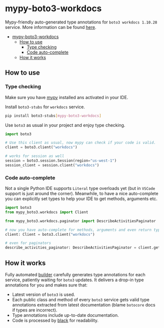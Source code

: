 # mypy-boto3-workdocs

Mypy-friendly auto-generated type annotations for `boto3 workdocs 1.10.28` service.
More information can be found [here](https://github.com/vemel/mypy_boto3).

- [mypy-boto3-workdocs](#mypy-boto3-workdocs)
  - [How to use](#how-to-use)
    - [Type checking](#type-checking)
    - [Code auto-complete](#code-auto-complete)
  - [How it works](#how-it-works)

## How to use

### Type checking

Make sure you have [mypy](https://github.com/python/mypy) installed ans activated in your IDE.

Install `boto3-stubs` for `workdocs` service.

```bash
pip install boto3-stubs[mypy-boto3-workdocs]
```

Use `boto3` as usual in your project and enjoy type checking.

```python
import boto3

# Use this client as usual, now mypy can check if your code is valid.
client = boto3.client("workdocs")

# works for session as well
session = boto3.session.Session(region="us-west-1")
session_client = session.client("workdocs")

```

### Code auto-complete

Not a single Python IDE supports `Literal` type overloads yet (but in `VSCode` support is just around the corner).
Meanwhile, to have a nice auto-complete you can explicitly set types to help your IDE to get methods, arguments etc.

```python
import boto3
from mypy_boto3.workdocs import Client

from mypy_boto3.workdocs.paginator import DescribeActivitiesPaginator

# now you have auto-complete for methods, arguments and even return types
client: Client = boto3.client("workdocs")

# even for paginators
describe_activities_paginator: DescribeActivitiesPaginator = client.get_paginator("describe_activities")
```

## How it works

Fully automated [builder](https://github.com/vemel/mypy_boto3) carefully generates
type annotations for each service, patiently waiting for `boto3` updates. It delivers
a drop-in type annotations for you and makes sure that:

- Latest version of `boto3` is used.
- Each public class and method of every `boto3` service gets valid type annotations
  extracted from latest documentation (blame `botocore` docs if types are incorrect).
- Type annotations include up-to-date documentation.
- Code is processed by [black](https://github.com/psf/black) for readability.
